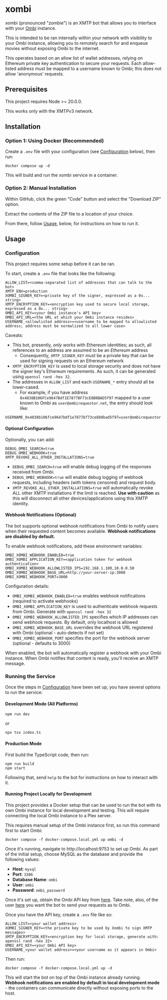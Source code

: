 # xombi

xombi (pronounced "zombie") is an XMTP bot that allows you to interface with your [Ombi](https://ombi.io/) instance.

This is intended to be ran internally within your network with visibility to your Ombi instance, allowing you to remotely search for and enqueue movies without exposing Ombi to the internet.

This operates based on an allow list of wallet addresses, relying on Ethereum private key authentication to secure your requests. Each allow-listed address must be mapped to a username known to Ombi; this does not allow 'anonymous' requests.

## Prerequisites

This project requires Node >= 20.0.0.

This works only with the XMTPv3 network.

## Installation

### Option 1: Using Docker (Recommended)

Create a `.env` file with your configuration (see [Configuration](#configuration) below), then run:

```
docker compose up -d
```

This will build and run the xombi service in a container.

### Option 2: Manual Installation

Within GitHub, click the green "Code" button and select the "Download ZIP" option.

Extract the contents of the ZIP file to a location of your choice.

From there, follow [Usage](#usage), below, for instructions on how to run it.

## Usage

### Configuration

This project requires some setup before it can be ran.

To start, create a `.env` file that looks like the following:

```
ALLOW_LIST=<comma-separated list of addresses that can talk to the bot>
XMTP_ENV=production
XOMBI_SIGNER_KEY=<private key of the signer, expressed as a 0x... string>
XMTP_ENCRYPTION_KEY=<encryption key used to secure local storage, expressed as a 0x... string>
OMBI_API_KEY=<your Ombi instance's API key>
OMBI_API_URL=<the URL at which your Ombi instance resides>
USERNAME_<allowlisted address>=<username to be mapped to allowlisted address; address must be normalized to all lower case>
```

Caveats:

- This bot, presently, _only_ works with Ethereum identities; as such, all references to an address are assumed to be an _Ethereum_ address
  - Consequently, `XMTP_SIGNER_KEY` _must_ be a private key that can be used for signing requests on an Ethereum network
- `XMTP_ENCRYPTION_KEY` is used to local storage security and does not have the signer key's Ethereum requirements. As such, it can be generated using `openssl rand -hex 32`.
- The addresses in `ALLOW_LIST` and each `USERNAME_*` entry should all be lower-cased.
  - For example, if you have address `0x4838B106FCe9647Bdf1E7877BF73cE8B0BAD5f97` mapped to a user known to Ombi as `user@ombirequestor.net`, the entry should look like:

```
USERNAME_0x4838b106fce9647bdf1e7877bf73ce8b0bad5f97=user@ombirequestor.net
```

#### Optional Configuration

Optionally, you can add:

```
DEBUG_OMBI_SEARCH=true
DEBUG_OMBI_WEBHOOK=true
XMTP_REVOKE_ALL_OTHER_INSTALLATIONS=true
```

- `DEBUG_OMBI_SEARCH=true` will enable debug logging of the responses received from Ombi.
- `DEBUG_OMBI_WEBHOOK=true` will enable debug logging of webhook requests, including headers (with tokens censored) and request body.
- `XMTP_REVOKE_ALL_OTHER_INSTALLATIONS=true` will automatically revoke ALL other XMTP installations if the limit is reached. **Use with caution** as this will disconnect all other devices/applications using this XMTP identity.

#### Webhook Notifications (Optional)

The bot supports optional webhook notifications from Ombi to notify users when their requested content becomes available. **Webhook notifications are disabled by default.**

To enable webhook notifications, add these environment variables:

```
OMBI_XOMBI_WEBHOOK_ENABLED=true
OMBI_XOMBI_APPLICATION_KEY=<application token for webhook authentication>
OMBI_XOMBI_WEBHOOK_ALLOWLISTED_IPS=192.168.1.100,10.0.0.50
OMBI_XOMBI_WEBHOOK_BASE_URL=http://your-server-ip:3000
OMBI_XOMBI_WEBHOOK_PORT=3000
```

Configuration details:

- `OMBI_XOMBI_WEBHOOK_ENABLED=true` enables webhook notifications (required to activate webhooks)
- `OMBI_XOMBI_APPLICATION_KEY` is used to authenticate webhook requests from Ombi. Generate with `openssl rand -hex 32`
- `OMBI_XOMBI_WEBHOOK_ALLOWLISTED_IPS` specifies which IP addresses can send webhook requests. By default, only localhost is allowed
- `OMBI_XOMBI_WEBHOOK_BASE_URL` overrides the webhook URL registered with Ombi (optional - auto-detects if not set)
- `OMBI_XOMBI_WEBHOOK_PORT` specifies the port for the webhook server (optional - defaults to 3000)

When enabled, the bot will automatically register a webhook with your Ombi instance. When Ombi notifies that content is ready, you'll receive an XMTP message.

### Running the Service

Once the steps in [Configuration](#configuration) have been set up, you have several options to run the service:

#### Development Mode (All Platforms)

```
npm run dev
```

or

```
npx tsx index.ts
```

#### Production Mode

First build the TypeScript code, then run:

```
npm run build
npm start
```

Following that, send `help` to the bot for instructions on how to interact with it.

#### Running Project Locally for Development

This project provides a Docker setup that can be used to run the bot with its own Ombi instance for local development and testing. This will require connecting the local Ombi instance to a Plex server.

This requires manual setup of the Ombi instance first, so run this command first to start Ombi:

```
docker compose -f docker-compose.local.yml up ombi -d
```

Once it's running, navigate to http://localhost:9753 to set up Ombi. As part of the initial setup, choose MySQL as the database and provide the following values:

- **Host**: `mysql`
- **Port**: `3306`
- **Database Name**: `ombi`
- **User**: `ombi`
- **Password**: `ombi_password`

Once it's set up, obtain the Ombi API key from [here](http://localhost:9753/Settings/Ombi). Take note, also, of the user [here](http://localhost:9753/usermanagement) you want the bot to send your requests as to Ombi.

Once you have the API key, create a `.env` file like so:

```
ALLOW_LIST=<your wallet address>
XOMBI_SIGNER_KEY=<the private key to be used by Xombi to sign XMTP messages>
XMTP_ENCRYPTION_KEY=<encryption key for local storage, generate with: openssl rand -hex 32>
OMBI_API_KEY=<your Ombi API key>
USERNAME_<your wallet address>=<your username as it appears in Ombi>
```

Then run:

```
docker compose -f docker-compose.local.yml up -d
```

This will start the bot on top of the Ombi instance already running. **Webhook notifications are enabled by default in local development mode** - the containers can communicate directly without exposing ports to the host.
